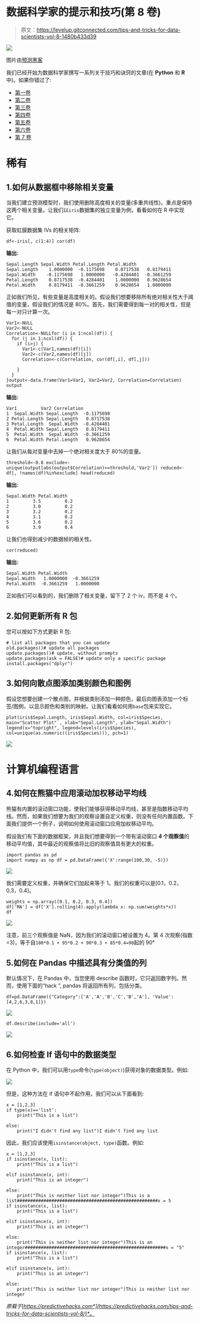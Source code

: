 # 数据科学家的提示和技巧(第 8 卷)

> 原文：<https://levelup.gitconnected.com/tips-and-tricks-for-data-scientists-vol-8-1480b433d39>

![](img/306d891ed1d10dbd89a2b954e349b8e7.png)

图片由[预测黑客](https://predictivehacks.com/tips-and-tricks-for-data-scientists-vol-8/)

我们已经开始为数据科学家撰写一系列关于技巧和诀窍的文章(在 **Python** 和 **R** 中)。如果你错过了:

*   [第一卷](https://predictivehacks.com/10-tips-and-tricks-for-data-scientists-vol-1/)
*   [第二卷](https://predictivehacks.com/10-tips-and-tricks-for-data-scientists-vol-2/)
*   [第三卷](https://predictivehacks.com/10-tips-and-tricks-for-data-scientists-vol-3/)
*   [第四卷](https://predictivehacks.com/10-tips-and-tricks-for-data-scientists-vol-4/)
*   [第五卷](https://predictivehacks.com/10-tips-and-tricks-for-data-scientists-vol-5/)
*   [第六卷](https://predictivehacks.com/10-tips-and-tricks-for-data-scientists-vol-6/)
*   [第 7 卷](https://predictivehacks.com/10-tips-and-tricks-for-data-scientists-vol-7/)

# 稀有

## 1.如何从数据框中移除相关变量

当我们建立预测模型时，我们使用删除高度相关的变量(多重共线性)。重点是保持这两个相关变量。让我们以`iris`数据集的独立变量为例，看看如何在 R 中实现它。

获取虹膜数据集 IVs 的相关矩阵:

```
df<-iris[, c(1:4)] cor(df)
```

**输出:**

```
Sepal.Length Sepal.Width Petal.Length Petal.Width
Sepal.Length    1.0000000  -0.1175698    0.8717538   0.8179411
Sepal.Width    -0.1175698   1.0000000   -0.4284401  -0.3661259
Petal.Length    0.8717538  -0.4284401    1.0000000   0.9628654
Petal.Width     0.8179411  -0.3661259    0.9628654   1.0000000
```

正如我们所见，有些变量是高度相关的。假设我们想要移除所有绝对相关性大于阈值的变量，假设我们的情况是 80%。首先，我们需要得到每一对的相关性，但是每一对只计算一次。

```
Var1<-NULL
Var2<-NULL
Correlation<-NULLfor (i in 1:ncol(df)) {
  for (j in 1:ncol(df)) {
    if (i>j) {
      Var1<-c(Var1,names(df)[i])
      Var2<-c(Var2,names(df)[j])
      Correlation<-c(Correlation, cor(df[,i], df[,j]))

    }
  }
}output<-data.frame(Var1=Var1, Var2=Var2, Correlation=Correlation)
output
```

**输出:**

```
Var1         Var2 Correlation
1  Sepal.Width Sepal.Length  -0.1175698
2 Petal.Length Sepal.Length   0.8717538
3 Petal.Length  Sepal.Width  -0.4284401
4  Petal.Width Sepal.Length   0.8179411
5  Petal.Width  Sepal.Width  -0.3661259
6  Petal.Width Petal.Length   0.9628654
```

让我们从每对变量中去掉一个绝对相关度大于 80%的变量。

```
threshold<-0.8 exclude<-unique(output[abs(output$Correlation)>=threshold,'Var2']) reduced<-df[, !names(df)%in%exclude] head(reduced)
```

**输出:**

```
Sepal.Width Petal.Width
1         3.5         0.2
2         3.0         0.2
3         3.2         0.2
4         3.1         0.2
5         3.6         0.2
6         3.9         0.4
```

让我们也得到减少的数据帧的相关性。

```
cor(reduced)
```

**输出:**

```
Sepal.Width Petal.Width
Sepal.Width   1.0000000  -0.3661259
Petal.Width  -0.3661259   1.0000000
```

正如我们可以看到的，我们删除了相关变量，留下了 2 个 iv，而不是 4 个。

## 2.如何更新所有 R 包

您可以按如下方式更新 R 包:

```
# list all packages that you can update
old.packages()# update all packages
update.packages()# update, without prompts
update.packages(ask = FALSE)# update only a specific package 
install.packages("dplyr")
```

## 3.如何向散点图添加类别颜色和图例

假设您想要创建一个散点图，并根据类别添加一种颜色，最后向图表添加一个标签/图例，以显示颜色和类别的映射。让我们看看如何用`base`包来实现它。

```
plot(iris$Sepal.Length, iris$Sepal.Width, col=iris$Species, main="Scatter Plot" , xlab="Sepal.Length", ylab="Sepal.Width") legend(x="topright", legend=levels(iris$Species), col=unique(as.numeric((iris$Species))), pch=1)
```

![](img/7a6b50e1609af4a6737233ef2498792c.png)

# 计算机编程语言

## 4.如何在熊猫中应用滚动加权移动平均线

熊猫有内置的滚动窗口功能，使我们能够获得移动平均线，甚至是指数移动平均线。然而，如果我们想要为我们的观察设置自定义权重，则没有任何内置函数。下面我们提供一个例子，说明如何使用滚动窗口应用加权移动平均。

假设我们有下面的数据框架，并且我们想要得到一个带有滚动窗口 **4 个观察值**的移动平均值，其中最近的观察值将比旧的观察值具有更大的权重。

```
import pandas as pd 
import numpy as np df = pd.DataFrame({'X':range(100,30, -5)})
```

![](img/62d97f9b72a8acd60a147000b2c47a94.png)

我们需要定义权重，并确保它们加起来等于 1。我们的权重可以是[0.1，0.2，0.3，0.4]。

```
weights = np.array([0.1, 0.2, 0.3, 0.4]) 
df['MA'] = df['X'].rolling(4).apply(lambda x: np.sum(weights*x)) 
df
```

![](img/8509be888ab272d8b2d912933d5735f7.png)

注意，前三个观察值是 NaN，因为我们的滚动窗口被设置为 4。第 4 次观察(指数=3)，等于自`100*0.1 + 95*0.2 + 90*0.3 + 85*0.4=90`起的 90°

## 5.如何在 Pandas 中描述具有分类值的列

默认情况下，在 Pandas 中，当您使用 describe 函数时，它只返回数字列。然而，使用下面的“hack ”, pandas 将返回所有列，包括分类。

```
df=pd.DataFrame({"Category":['A','A','B','C','B','A'], 'Value':[4,2,6,3,8,1]})
```

![](img/cf1f6abebca1420af8bf83369b0d92dd.png)

```
df.describe(include='all')
```

![](img/8dbdfd9aa33e27c97b40178e039b8b42.png)

## 6.如何检查 If 语句中的数据类型

在 Python 中，我们可以用`type`命令(`type(object)`)获得对象的数据类型。例如:

![](img/69bf08cf439b5ace3d900e19e6cccb79.png)

但是，这种方法在 if 语句中不起作用，我们可以从下面看到:

```
x = [1,2,3]
if type(x)=='list':
    print("This is a list")

else:
    print("I didn't find any list")I didn't find any list
```

因此，我们应该使用`isinstance(object, type)`函数。例如:

```
x = [1,2,3]
if isinstance(x, list):
    print("This is a list")

elif isinstance(x, int):
    print("This is an integer")

else:
    print("This is neither list nor integer")This is a list#####################################################x = 5
if isinstance(x, list):
    print("This is a list")

elif isinstance(x, int):
    print("This is an integer")

else:
    print("This is neither list nor integer")This is an integer#####################################################x = "5"
if isinstance(x, list):
    print("This is a list")

elif isinstance(x, int):
    print("This is an integer")

else:
    print("This is neither list nor integer")This is neither list nor integer
```

*原载于*[*https://predictivehacks.com*](https://predictivehacks.com/tips-and-tricks-for-data-scientists-vol-8/)*。*